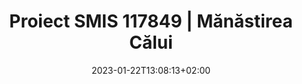---
title: "Proiect SMIS 117849 | Mănăstirea Călui"
keywords: ["Manastirea Calui"]
date: 2023-01-22T13:08:13+02:00
draft: false
type: page
layout: proiect1
slug: "proiect-smis-117849"
sitemap_exclude: false

sitemap:
  changefreq: weekly
  filename: sitemap.xml
  priority: 1


#----------------------------------------------------/
# Page
#----------------------------------------------------/
page:
  title: "Proiect <span>SMIS </span>117849"


---